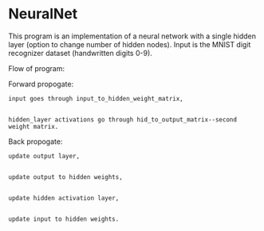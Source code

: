 # NeuralNet
This program is an implementation of a neural network with a single hidden layer (option to change number of hidden nodes).
Input is the MNIST digit recognizer dataset (handwritten digits 0-9).

Flow of program:

  Forward propogate:

    input goes through input_to_hidden_weight_matrix,


    hidden_layer activations go through hid_to_output_matrix--second weight matrix.

  Back propogate:

    update output layer, 


    update output to hidden weights, 


    update hidden activation layer,


    update input to hidden weights.

